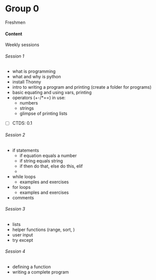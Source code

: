 # Group 0
Freshmen

#### Content
Weekly sessions
###### Session 1
- what is programming
- what and why is python
- install Thonny
- intro to writing a program and printing (create a folder for programs)
- basic equating and using vars, printing
- operators (+-/*==) in use:
    - numbers 
    - strings
    - glimpse of printing lists
- [ ] CTDS:  0.1 
###### Session 2
- if statements
    - if equation equals a number
    - if string equals string
    - if then do that, else do this, elif
    - 
- while loops
    - examples and exercises
- for loops
    - examples and exercises
- comments

###### Session 3
- lists
- helper functions (range, sort, )
- user input
- try except

###### Session 4
- defining a function
- writing a complete program